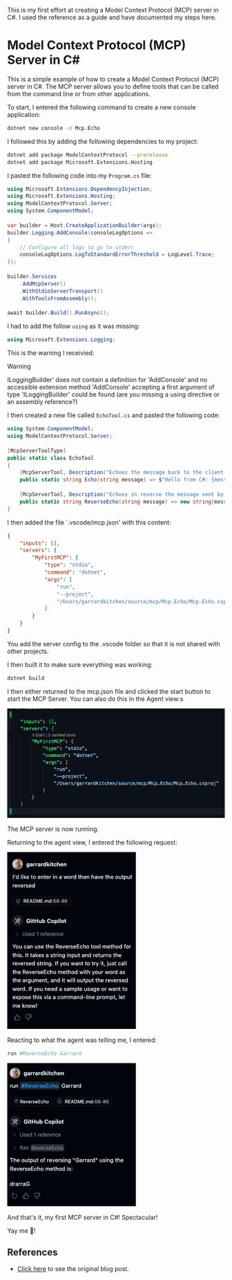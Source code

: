 This is my first effort at creating a Model Context Protocol (MCP) server in C#.  I used the reference as a guide and have documented my steps here.

# Model Context Protocol (MCP) Server in C#

This is a simple example of how to create a Model Context Protocol (MCP) server in C#. The MCP server allows you to define tools that can be called from the command line or from other applications.


To start, I entered the following command to create a new console application:

```bash
dotnet new console -n Mcp.Echo  
```

I followed this by adding the following dependencies to my project:

```sh
dotnet add package ModelContextProtocol --prerelease
dotnet add package Microsoft.Extensions.Hosting
```

I pasted the following code into my `Program.cs` file:

```csharp {filename="Program.cs"}
using Microsoft.Extensions.DependencyInjection;
using Microsoft.Extensions.Hosting;
using ModelContextProtocol.Server;
using System.ComponentModel;

var builder = Host.CreateApplicationBuilder(args);
builder.Logging.AddConsole(consoleLogOptions =>
{
    // Configure all logs to go to stderr
    consoleLogOptions.LogToStandardErrorThreshold = LogLevel.Trace;
});

builder.Services
    .AddMcpServer()
    .WithStdioServerTransport()
    .WithToolsFromAssembly();

await builder.Build().RunAsync();
```

I had to add the follow `using` as it was missing:

```csharp
using Microsoft.Extensions.Logging;
```

This is the warning I receivied:

> [!WARNING] 
> ILoggingBuilder' does not contain a definition for 'AddConsole' and no accessible extension method 'AddConsole' accepting a first argument of type 'ILoggingBuilder' could be found (are you missing a using directive or an assembly reference?)

I then created a new file called `EchoTool.cs` and pasted the following code:

```csharp {filename="EchoTool.cs"}
using System.ComponentModel;
using ModelContextProtocol.Server;

[McpServerToolType]
public static class EchoTool
{
    [McpServerTool, Description("Echoes the message back to the client.")]
    public static string Echo(string message) => $"Hello from C#: {message}";

    [McpServerTool, Description("Echoes in reverse the message sent by the client.")]
    public static string ReverseEcho(string message) => new string(message.Reverse().ToArray());
}
```

I then added the file `.vscode/mcp.json' with this content:

```json
{
    "inputs": [],
    "servers": {
        "MyFirstMCP": {
            "type": "stdio",
            "command": "dotnet",
            "args": [
                "run",
                "--project",
                "/Users/garrardkitchen/source/mcp/Mcp.Echo/Mcp.Echo.csproj"
            ]
        }
    }
}
```

You add the server config to the .vscode folder so that it is not shared with other projects.

I then built it to make sure everything was working:

```bash
dotnet build
```

I then either returned to the mcp.json file and clicked the start button to start the MCP Server.  You can also do this in the Agent view:s

![](2025-04-18-14-50-06.png)

The MCP server is now running.

Returning to the agent view, I entered the following request:

![](2025-04-18-14-47-25.png)

Reacting to what the agent was telling me, I entered:

```sh
run #ReverseEcho Garrard
```

![](2025-04-18-14-48-14.png)

And that's it, my first MCP server in C#!  Spectacular!

Yay me 🤘!

## References

- [Click here](https://devblogs.microsoft.com/dotnet/build-a-model-context-protocol-mcp-server-in-csharp/) to see the original blog post.